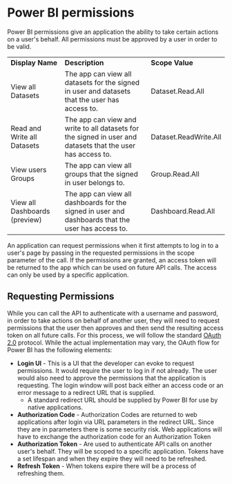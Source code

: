<properties
   pageTitle="Power BI permissions"
   description="Power BI permissions"
   services="powerbi"
   documentationCenter=""
   authors="derrickv"
   manager="mblythe"
   editor=""
   tags=""/>

<tags
   ms.service="powerbi"
   ms.devlang="NA"
   ms.topic="article"
   ms.tgt_pltfrm="NA"
   ms.workload="powerbi"
   ms.date="11/6/2015"
   ms.author="derrickv"/>

# Power BI permissions

Power BI permissions give an application the ability to take certain actions on a user's behalf. All permissions must be approved by a user in order to be valid.

<table><tr><td><b>Display Name</b></td><td><b>Description</b></td><td><b>Scope Value</b></td></tr><tr><td>View all Datasets</td><td>The app can view all datasets for the signed in user and datasets that the user has access to.</td><td>Dataset.Read.All</td></tr><tr><td>Read and Write all Datasets</td><td>The app can view and write to all datasets for the signed in user and datasets that the user has access to.</td><td>Dataset.ReadWrite.All</td></tr>
	<tr><td>View users Groups</td><td>The app can view all groups that the signed in user belongs to.</td><td>Group.Read.All</td></tr>
    <tr><td>View all Dashboards (preview)</td><td>The app can view all dashboards for the signed in user and dashboards that the user has access to.</td><td>Dashboard.Read.All</td></tr>
	</table>

An application can request permissions when it first attempts to log in to a user's page by passing in the requested permissions in the scope parameter of the call. If the permissions are granted, an access token will be returned to the app which can be used on future API calls. The access can only be used by a specific application.

## Requesting Permissions ##
While you can call the API to authenticate with a username and password, in order to take actions on behalf of another user, they will need to request permissions that the user then approves and then send the resulting access token on all future calls. For this process, we will follow the standard [OAuth 2.0](http://oauth.net/2/) protocol. While the actual implementation may vary, the OAuth flow for Power BI has the following elements:

- **Login UI** - This is a UI that the developer can evoke to request permissions. It would require the user to log in if not already. The user would also need to approve the permissions that the application is requesting. The login window will post back either an access code or an error message to a redirect URL that is supplied.
	- A standard redirect URL should be supplied by Power BI for use by native applications.
- **Authorization Code** - Authorization Codes are returned to web applications after login via URL parameters in the redirect URL. Since they are in parameters there is some security risk. Web applications will have to exchange the authorization code for an Authorization Token
- **Authorization Token** - Are used to authenticate API calls on another user's behalf. They will be scoped to a specific application. Tokens have a set lifespan and when they expire they will need to be refreshed.
- **Refresh Token** - When tokens expire there will be a process of refreshing them.
